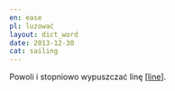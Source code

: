 ```yaml
---
en: ease
pl: luzować
layout: dict_word
date: 2013-12-30
cat: sailing
---
```


Powoli i stopniowo wypuszczać linę [[line](/dict/line.html)].